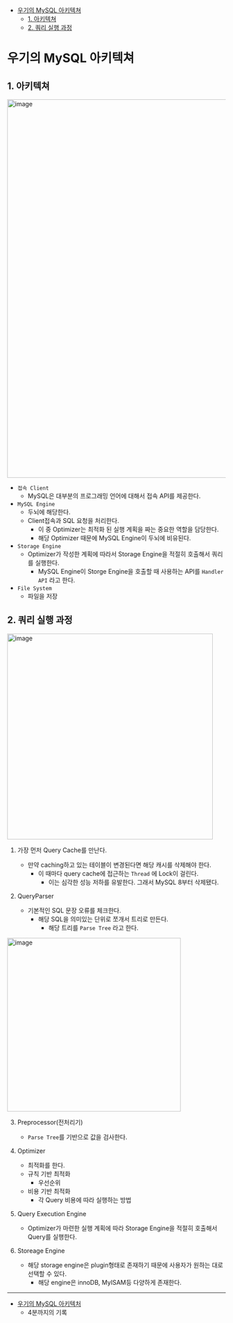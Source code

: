 - [우기의 MySQL 아키텍쳐](#우기의-mysql-아키텍쳐)
  - [1. 아키텍쳐](#1-아키텍쳐)
  - [2. 쿼리 실행 과정](#2-쿼리-실행-과정)

# 우기의 MySQL 아키텍쳐

## 1. 아키텍쳐
<img width="872" alt="image" src="https://user-images.githubusercontent.com/51740388/174826438-404833f6-4dbc-4ddd-bec1-c51c3db51876.png">

* `접속 Client`
  * MySQL은 대부분의 프로그래밍 언어에 대해서 접속 API를 제공한다.
* `MySQL Engine`
  * 두뇌에 해당한다.
  * Client접속과 SQL 요청을 처리한다.
    * 이 중 Optimizer는 최적화 된 실행 계획을 짜는 중요한 역할을 담당한다.
    * 해당 Optimizer 때문에 MySQL Engine이 두뇌에 비유된다.
* `Storage Engine`
  * Optimizer가 작성한 계획에 따라서 Storage Engine을 적절히 호출해서 쿼리를 실행한다.
    * MySQL Engine이 Storge Engine을 호출할 때 사용하는 API를 `Handler API` 라고 한다.
* `File System`
  * 파일을 저장

## 2. 쿼리 실행 과정

<img width="474" alt="image" src="https://user-images.githubusercontent.com/51740388/174827597-89bb46e3-40a2-46ef-9261-00ed3181809f.png">

1. 가장 먼저 Query Cache를 만난다.
   * 만약 caching하고 있는 테이블이 변경된다면 해당 캐시를 삭제해야 한다.
     * 이 때마다 query cache에 접근하는 `Thread` 에 Lock이 걸린다.
       * 이는 심각한 성능 저하를 유발한다. 그래서 MySQL 8부터 삭제됐다.
  
2. QueryParser
    * 기본적인 SQL 문장 오류를 체크한다.
      * 해당 SQL을 의미있는 단위로 쪼개서 트리로 만든다.
        * 해당 트리를 `Parse Tree` 라고 한다.

<img width="400" alt="image" src="https://user-images.githubusercontent.com/51740388/174828285-d70224cb-d0e9-4a45-8a24-2478d60f0a74.png">

3. Preprocessor(전처리기)
   * `Parse Tree`를 기반으로 값을 검사한다.

4. Optimizer
   * 최적화를 한다.
   * 규칙 기반 최적화
     * 우선순위
   * 비용 기반 최적화
     * 각 Query 비용에 따라 실행하는 방법

5. Query Execution Engine
   * Optimizer가 마련한 실행 계획에 따라 Storage Engine을 적절히 호출해서 Query를 실행한다.

6. Storeage Engine
   * 해당 storage engine은 plugin형태로 존재하기 때문에 사용자가 원하는 대로 선택할 수 있다.
     * 해당 engine은 innoDB, MyISAM등 다양하게 존재한다.

<hr/>

* [우기의 MySQL 아키텍처](https://www.youtube.com/watch?v=vQFGBZemJLQ&ab_channel=%EC%9A%B0%EC%95%84%ED%95%9CTech)
  * 4분까지의 기록